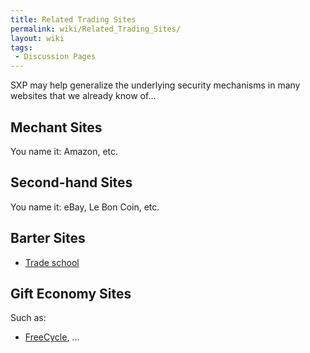 ```yaml
---
title: Related Trading Sites
permalink: wiki/Related_Trading_Sites/
layout: wiki
tags:
 - Discussion Pages
---
```


SXP may help generalize the underlying security mechanisms in many
websites that we already know of...

Mechant Sites
-------------

You name it: Amazon, etc.

Second-hand Sites
-----------------

You name it: eBay, Le Bon Coin, etc.

Barter Sites
------------

-   [Trade school](http://tradeschool.coop/)

Gift Economy Sites
------------------

Such as:

-   [FreeCycle](http://www.freecycle.org/), ...

